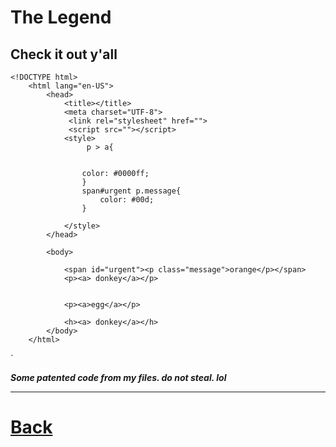 # The Legend


## Check it out y'all 

    <!DOCTYPE html>
        <html lang="en-US">
            <head>
                <title></title>
                <meta charset="UTF-8">
                 <link rel="stylesheet" href="">
                 <script src=""></script> 
                <style>
                     p > a{
             
        
                    color: #0000ff;
                    }
                    span#urgent p.message{
                        color: #00d;
                    }

                </style>
            </head>
    
            <body>
        
                <span id="urgent"><p class="message">orange</p></span>
                <p><a> donkey</a></p>
    

                <p><a>egg</a></p>
        
                <h><a> donkey</a></h>
            </body>
        </html>
`

***Some patented code from my files. do not steal. lol***

---
# [Back](README.md)
